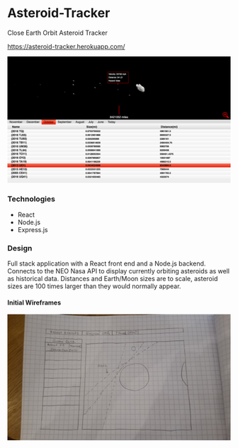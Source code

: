 # Asteroid-Tracker
Close Earth Orbit Asteroid Tracker

https://asteroid-tracker.herokuapp.com/

![alt text](https://github.com/mattBedell/Asteroid-Tracker/blob/master/assets/app%20screenshot.png?raw=true "App")

### Technologies
* React
* Node.js
* Express.js

### Design
Full stack application with a React front end and a Node.js backend.  Connects to the NEO Nasa API to display currently orbiting asteroids as well as historical data.
Distances and Earth/Moon sizes are to scale, asteroid sizes are 100 times larger than they would normally appear.


#### Initial Wireframes
![alt text](https://github.com/mattBedell/Asteroid-Tracker/blob/master/assets/wireframe.jpg?raw=true
 "Wireframe")
